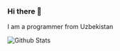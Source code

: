 ### Hi there 👋

I am a programmer from Uzbekistan 

![Github Stats](https://github-readme-stats.vercel.app/api?username=baxtiyor_gis&show_icons=true&theme=white)
